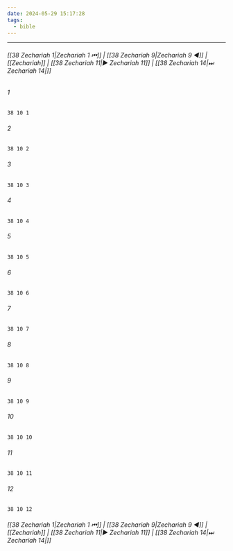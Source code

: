 ```yaml
---
date: 2024-05-29 15:17:28
tags:
  - bible
---
```

___

###### [[38 Zechariah 1|Zechariah 1 ⏮]] | [[38 Zechariah 9|Zechariah 9 ◀]] | [[Zechariah]] | [[38 Zechariah 11|▶ Zechariah 11]] | [[38 Zechariah 14|⏭ Zechariah 14|]]

###### 1
``` verse
38 10 1 
```
###### 2
``` verse
38 10 2 
```
###### 3
``` verse
38 10 3 
```
###### 4
``` verse
38 10 4 
```
###### 5
``` verse
38 10 5 
```
###### 6
``` verse
38 10 6 
```
###### 7
``` verse
38 10 7 
```
###### 8
``` verse
38 10 8 
```
###### 9
``` verse
38 10 9 
```
###### 10
``` verse
38 10 10 
```
###### 11
``` verse
38 10 11 
```
###### 12
``` verse
38 10 12 
```

###### [[38 Zechariah 1|Zechariah 1 ⏮]] | [[38 Zechariah 9|Zechariah 9 ◀]] | [[Zechariah]] | [[38 Zechariah 11|▶ Zechariah 11]] | [[38 Zechariah 14|⏭ Zechariah 14|]]

